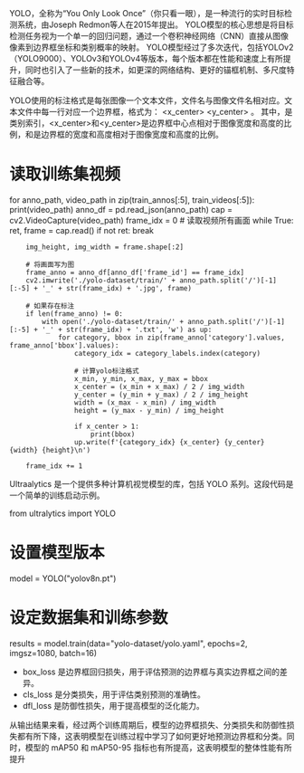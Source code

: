 YOLO，全称为“You Only Look Once”（你只看一眼），是一种流行的实时目标检测系统，由Joseph Redmon等人在2015年提出。
YOLO模型的核心思想是将目标检测任务视为一个单一的回归问题，通过一个卷积神经网络（CNN）直接从图像像素到边界框坐标和类别概率的映射。
YOLO模型经过了多次迭代，包括YOLOv2（YOLO9000）、YOLOv3和YOLOv4等版本，每个版本都在性能和速度上有所提升，同时也引入了一些新的技术，如更深的网络结构、更好的锚框机制、多尺度特征融合等。

YOLO使用的标注格式是每张图像一个文本文件，文件名与图像文件名相对应。文本文件中每一行对应一个边界框，格式为：<class> <x_center> <y_center> <width> <height>。
其中，<class>是类别索引，<x_center>和<y_center>是边界框中心点相对于图像宽度和高度的比例，<width>和<height>是边界框的宽度和高度相对于图像宽度和高度的比例。

# 读取训练集视频
for anno_path, video_path in zip(train_annos[:5], train_videos[:5]):
    print(video_path)
    anno_df = pd.read_json(anno_path)
    cap = cv2.VideoCapture(video_path)
    frame_idx = 0 
    # 读取视频所有画面
    while True:
        ret, frame = cap.read()
        if not ret:
            break

        img_height, img_width = frame.shape[:2]
        
        # 将画面写为图
        frame_anno = anno_df[anno_df['frame_id'] == frame_idx]
        cv2.imwrite('./yolo-dataset/train/' + anno_path.split('/')[-1][:-5] + '_' + str(frame_idx) + '.jpg', frame)

        # 如果存在标注
        if len(frame_anno) != 0:
            with open('./yolo-dataset/train/' + anno_path.split('/')[-1][:-5] + '_' + str(frame_idx) + '.txt', 'w') as up:
                for category, bbox in zip(frame_anno['category'].values, frame_anno['bbox'].values):
                    category_idx = category_labels.index(category)
                    
                    # 计算yolo标注格式
                    x_min, y_min, x_max, y_max = bbox
                    x_center = (x_min + x_max) / 2 / img_width
                    y_center = (y_min + y_max) / 2 / img_height
                    width = (x_max - x_min) / img_width
                    height = (y_max - y_min) / img_height

                    if x_center > 1:
                        print(bbox)
                    up.write(f'{category_idx} {x_center} {y_center} {width} {height}\n')
        
        frame_idx += 1


Ultraalytics 是一个提供多种计算机视觉模型的库，包括 YOLO 系列。这段代码是一个简单的训练启动示例。


from ultralytics import YOLO

# 设置模型版本
model = YOLO("yolov8n.pt") 

# 设定数据集和训练参数
results = model.train(data="yolo-dataset/yolo.yaml", epochs=2, imgsz=1080, batch=16)


- box_loss 是边界框回归损失，用于评估预测的边界框与真实边界框之间的差异。
- cls_loss 是分类损失，用于评估类别预测的准确性。
- dfl_loss 是防御性损失，用于提高模型的泛化能力。

从输出结果来看，经过两个训练周期后，模型的边界框损失、分类损失和防御性损失都有所下降，这表明模型在训练过程中学习了如何更好地预测边界框和分类。同时，模型的 mAP50 和 mAP50-95 指标也有所提高，这表明模型的整体性能有所提升






        
